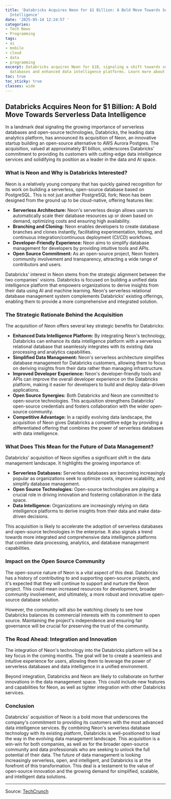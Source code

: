 ```yaml
---
title: 'Databricks Acquires Neon for $1 Billion: A Bold Move Towards Serverless Data
  Intelligence'
date: '2025-05-14 12:24:57 '
categories:
- Tech News
- Programming
tags:
- ai
- mobile
- cloud
- data
- programming
excerpt: Databricks acquires Neon for $1B, signaling a shift towards serverless, open-source
  databases and enhanced data intelligence platforms. Learn more about the deal.
toc: true
toc_sticky: true
classes: wide
---
```


## Databricks Acquires Neon for $1 Billion: A Bold Move Towards Serverless Data Intelligence

In a landmark deal signaling the growing importance of serverless databases and open-source technologies, Databricks, the leading data analytics platform, has announced its acquisition of Neon, an innovative startup building an open-source alternative to AWS Aurora Postgres. The acquisition, valued at approximately $1 billion, underscores Databricks' commitment to providing its customers with cutting-edge data intelligence services and solidifying its position as a leader in the data and AI space.

### What is Neon and Why is Databricks Interested?

Neon is a relatively young company that has quickly gained recognition for its work on building a serverless, open-source database based on PostgreSQL. This is not just another PostgreSQL fork; Neon has been designed from the ground up to be cloud-native, offering features like: 

*   **Serverless Architecture:** Neon's serverless design allows users to automatically scale their database resources up or down based on demand, optimizing costs and ensuring high availability.
*   **Branching and Cloning:** Neon enables developers to create database branches and clones instantly, facilitating experimentation, testing, and continuous integration/continuous deployment (CI/CD) workflows.
*   **Developer-Friendly Experience:** Neon aims to simplify database management for developers by providing intuitive tools and APIs.
*   **Open Source Commitment:** As an open-source project, Neon fosters community involvement and transparency, attracting a wide range of contributors and users.

Databricks' interest in Neon stems from the strategic alignment between the two companies' visions. Databricks is focused on building a unified data intelligence platform that empowers organizations to derive insights from their data using AI and machine learning. Neon's serverless relational database management system complements Databricks' existing offerings, enabling them to provide a more comprehensive and integrated solution.

### The Strategic Rationale Behind the Acquisition

The acquisition of Neon offers several key strategic benefits for Databricks:

*   **Enhanced Data Intelligence Platform:** By integrating Neon's technology, Databricks can enhance its data intelligence platform with a serverless relational database that seamlessly integrates with its existing data processing and analytics capabilities.
*   **Simplified Data Management:** Neon's serverless architecture simplifies database management for Databricks customers, allowing them to focus on deriving insights from their data rather than managing infrastructure.
*   **Improved Developer Experience:** Neon's developer-friendly tools and APIs can improve the overall developer experience on the Databricks platform, making it easier for developers to build and deploy data-driven applications.
*   **Open Source Synergies:** Both Databricks and Neon are committed to open-source technologies. This acquisition strengthens Databricks' open-source credentials and fosters collaboration with the wider open-source community.
*   **Competitive Advantage:** In a rapidly evolving data landscape, the acquisition of Neon gives Databricks a competitive edge by providing a differentiated offering that combines the power of serverless databases with data intelligence.

### What Does This Mean for the Future of Data Management?

Databricks' acquisition of Neon signifies a significant shift in the data management landscape. It highlights the growing importance of:

*   **Serverless Databases:** Serverless databases are becoming increasingly popular as organizations seek to optimize costs, improve scalability, and simplify database management.
*   **Open Source Technologies:** Open-source technologies are playing a crucial role in driving innovation and fostering collaboration in the data space.
*   **Data Intelligence:** Organizations are increasingly relying on data intelligence platforms to derive insights from their data and make data-driven decisions.

This acquisition is likely to accelerate the adoption of serverless databases and open-source technologies in the enterprise. It also signals a trend towards more integrated and comprehensive data intelligence platforms that combine data processing, analytics, and database management capabilities.

### Impact on the Open Source Community

The open-source nature of Neon is a vital aspect of this deal. Databricks has a history of contributing to and supporting open-source projects, and it's expected that they will continue to support and nurture the Neon project. This could mean increased resources for development, broader community involvement, and ultimately, a more robust and innovative open-source database solution.

However, the community will also be watching closely to see how Databricks balances its commercial interests with its commitment to open source. Maintaining the project's independence and ensuring fair governance will be crucial for preserving the trust of the community.

### The Road Ahead: Integration and Innovation

The integration of Neon's technology into the Databricks platform will be a key focus in the coming months. The goal will be to create a seamless and intuitive experience for users, allowing them to leverage the power of serverless databases and data intelligence in a unified environment.

Beyond integration, Databricks and Neon are likely to collaborate on further innovations in the data management space. This could include new features and capabilities for Neon, as well as tighter integration with other Databricks services.

### Conclusion

Databricks' acquisition of Neon is a bold move that underscores the company's commitment to providing its customers with the most advanced data intelligence services. By combining Neon's serverless database technology with its existing platform, Databricks is well-positioned to lead the way in the evolving data management landscape. This acquisition is a win-win for both companies, as well as for the broader open-source community and data professionals who are seeking to unlock the full potential of their data. The future of data management is looking increasingly serverless, open, and intelligent, and Databricks is at the forefront of this transformation. This deal is a testament to the value of open-source innovation and the growing demand for simplified, scalable, and intelligent data solutions.

---

Source: [TechCrunch](https://techcrunch.com/2025/05/14/databricks-to-buy-open-source-database-startup-neon-for-1b/)
